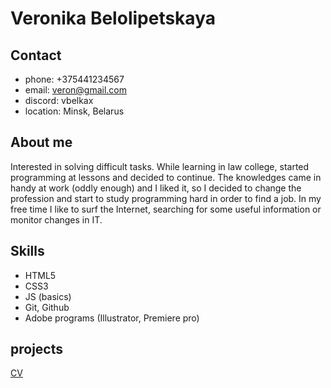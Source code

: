# Veronika Belolipetskaya

## Contact
+ phone: +375441234567
+ email: veron@gmail.com
+ discord: vbelkax
+ location: Minsk, Belarus

## About me
Interested in solving difficult tasks. While learning in law college, started programming at lessons and decided to continue. The knowledges came in handy at work (oddly enough) and I liked it, so I decided to change the profession and start to study programming hard in order to find a job.
In my free time I like to surf the Internet, searching for some useful information or monitor changes in IT.

## Skills
+ HTML5
+ CSS3
+ JS (basics)
+ Git, Github
+ Adobe programs (Illustrator, Premiere pro)

## projects
[CV](https://vbelkax.github.io/rsschool-cv/cv)
